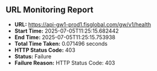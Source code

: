 ## URL Monitoring Report

- **URL:** https://api-gw1-prod1.fisglobal.com/gw/v1/health
- **Start Time:** 2025-07-05T11:25:15.682442
- **End Time:** 2025-07-05T11:25:15.753938
- **Total Time Taken:** 0.071496 seconds
- **HTTP Status Code:** 403
- **Status:** Failure
- **Failure Reason:** HTTP Status Code: 403
